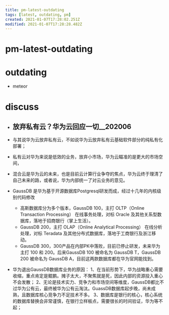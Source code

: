 ```yaml
---
title: pm-latest-outdating
tags: [latest, outdating, pm]
created: 2021-01-07T17:28:02.251Z
modified: 2021-01-07T17:28:28.482Z
---
```


# pm-latest-outdating

# outdating

- meteor
# discuss
- ## 放弃私有云？华为云回应一切__202006
- 与其说华为云放弃私有云，不如说华为云放弃私有云基础软件部分的纯私有化部署；
- 私有云对华为来说是低效的业务，放弃小市场，华为云瞄准的是更大的市场空间，
- 混合云是华为云的未来，也是目前云计算行业争夺的焦点，华为云终于理清了自己未来的路，或者说，华为内部统一了对云业务的意见。
- GaussDB 是华为基于开源数据库Postgresql研发而成，经过十几年的内核级别代码修改
  - 高斯数据库分为多个版本，GaussDB 100，主打 OLTP（Online Transaction Processing） 在线事务处理，对标 Oracle 及其他关系型数据库，落地于招商银行（掌上生活）。
  - GaussDB 200，主打 OLAP（Online Analytical Processing） 在线分析处理，对标 Teradata 及其他分布式数据库，落地于工商银行及浙江移动。
  - GaussDB 300，300产品在内部PK中落败，目前已停止研发，未来华为主打 100 和 200。后来GaussDB 100 被命名为 GaussDB T，GaussDB 200 被命名为 GaussDB A，目前这两款数据库都在华为官网能找到。

- 华为退出GaussDB数据库业务的原因：
  1、在当前形势下，华为战略重心需要收缩，重点肯定是鲲鹏。摊子太大，不聚焦就是死，因此内部的资源投入重心不会发散；
  2、无论是技术实力、竞争力和市场空间等维度，GaussDB都比不过华为公有云，最终被华为公有云淘汰。GuassDB数据库起步晚，尚未成熟，且数据库核心竞争力不足技术不多。
  3、数据库是银行的核心，核心系统的数据库替换会非常谨慎，在银行立样板点，需要很长的时间验证，华为等不起；
